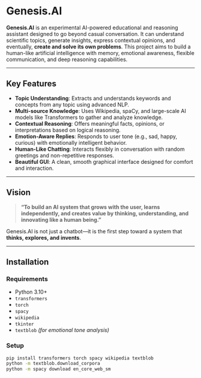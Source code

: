 # Genesis.AI

**Genesis.AI** is an experimental AI-powered educational and reasoning assistant designed to go beyond casual conversation. It can understand scientific topics, generate insights, express contextual opinions, and eventually, **create and solve its own problems**. This project aims to build a human-like artificial intelligence with memory, emotional awareness, flexible communication, and deep reasoning capabilities.

---

## Key Features

- **Topic Understanding**: Extracts and understands keywords and concepts from any topic using advanced NLP.
- **Multi-source Knowledge**: Uses Wikipedia, spaCy, and large-scale AI models like Transformers to gather and analyze knowledge.
- **Contextual Reasoning**: Offers meaningful facts, opinions, or interpretations based on logical reasoning.
- **Emotion-Aware Replies**: Responds to user tone (e.g., sad, happy, curious) with emotionally intelligent behavior.
- **Human-Like Chatting**: Interacts flexibly in conversation with random greetings and non-repetitive responses.
- **Beautiful GUI**: A clean, smooth graphical interface designed for comfort and interaction.

---

## Vision

> **“To build an AI system that grows with the user, learns independently, and creates value by thinking, understanding, and innovating like a human being.”**

Genesis.AI is not just a chatbot—it is the first step toward a system that **thinks, explores, and invents**.

---

## Installation

### Requirements

- Python 3.10+
- `transformers`
- `torch`
- `spacy`
- `wikipedia`
- `tkinter`
- `textblob` *(for emotional tone analysis)*

### Setup

```bash
pip install transformers torch spacy wikipedia textblob
python -m textblob.download_corpora
python -m spacy download en_core_web_sm

